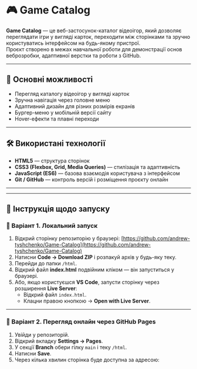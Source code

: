 # 🎮 Game Catalog

**Game Catalog** — це веб-застосунок-каталог відеоігор, який дозволяє переглядати ігри у вигляді карток, переходити між сторінками та зручно користуватись інтерфейсом на будь-якому пристрої.  
Проєкт створено в межах навчальної роботи для демонстрації основ веброзробки, адаптивної верстки та роботи з GitHub.

---

## 🧩 Основні можливості

- Перегляд каталогу відеоігор у вигляді карток  
- Зручна навігація через головне меню  
- Адаптивний дизайн для різних розмірів екранів  
- Бургер-меню у мобільній версії сайту  
- Hover-ефекти та плавні переходи  

---

## 🛠️ Використані технології

- **HTML5** — структура сторінок  
- **CSS3 (Flexbox, Grid, Media Queries)** — стилізація та адаптивність  
- **JavaScript (ES6)** — базова взаємодія користувача з інтерфейсом  
- **Git / GitHub** — контроль версій і розміщення проєкту онлайн  

---


---

## 🚀 Інструкція щодо запуску

### 🔹 Варіант 1. Локальний запуск

1. Відкрий сторінку репозиторію у браузері:
   [https://github.com/andrew-tyshchenko/Game-Catalog](https://github.com/andrew-tyshchenko/Game-Catalog)
2. Натисни **Code → Download ZIP** і розпакуй архів у будь-яку теку.
3. Перейди до папки `/html`.
4. Відкрий файл **index.html** подвійним кліком — він запуститься у браузері.
5. Або, якщо користуєшся **VS Code**, запусти сторінку через розширення **Live Server**:
   - Відкрий файл `index.html`.
   - Клацни правою кнопкою → **Open with Live Server**.

---

### 🔹 Варіант 2. Перегляд онлайн через GitHub Pages

1. Увійди у репозиторій.  
2. Відкрий вкладку **Settings → Pages**.  
3. У секції **Branch** обери гілку `main` і теку `/html`.  
4. Натисни **Save**.  
5. Через кілька хвилин сторінка буде доступна за адресою:


